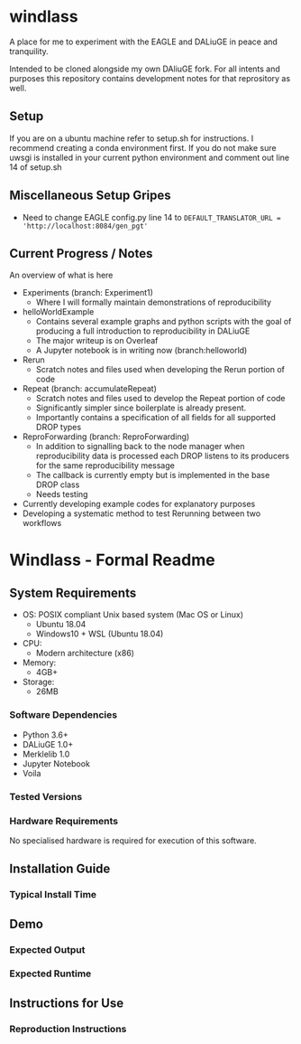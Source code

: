 # windlass
A place for me to experiment with the EAGLE and DALiuGE in peace and tranquility.

Intended to be cloned alongside my own DAliuGE fork. For all intents and purposes this repository contains development
notes for that reprository as well. 

## Setup
If you are on a ubuntu machine refer to setup.sh for instructions.
I recommend creating a conda environment first. 
If you do not make sure uwsgi is installed in your current python environment and comment out line 14 of setup.sh

## Miscellaneous Setup Gripes
- Need to change EAGLE config.py line 14 to `DEFAULT_TRANSLATOR_URL = 'http://localhost:8084/gen_pgt'`

## Current Progress / Notes
An overview of what is here
- Experiments (branch: Experiment1)
  - Where I will formally maintain demonstrations of reproducibility 
- helloWorldExample 
  - Contains several example graphs and python scripts with the goal of producing a full introduction to reproducibility
  in DALiuGE
  - The major writeup is on Overleaf
  - A Jupyter notebook is in writing now (branch:helloworld)
- Rerun
  - Scratch notes and files used when developing the Rerun portion of code
- Repeat (branch: accumulateRepeat)
  - Scratch notes and files used to develop the Repeat portion of code
  - Significantly simpler since boilerplate is already present.
  - Importantly contains a specification of all fields for all supported DROP types
- ReproForwarding (branch: ReproForwarding)
  - In addition to signalling back to the node manager when reproducibility data is processed each DROP listens to its
  producers for the same reproducibility message
  - The callback is currently empty but is implemented in the base DROP class
  - Needs testing 
- Currently developing example codes for explanatory purposes
- Developing a systematic method to test Rerunning between two workflows

# Windlass - Formal Readme
## System Requirements
- OS: POSIX compliant Unix based system (Mac OS or Linux)
   - Ubuntu 18.04
   - Windows10 + WSL (Ubuntu 18.04)
- CPU: 
   - Modern architecture (x86)
- Memory:
   - 4GB+
- Storage:
    - 26MB
### Software Dependencies
- Python 3.6+
- DALiuGE 1.0+
- Merklelib 1.0
- Jupyter Notebook
- Voila 
### Tested Versions
### Hardware Requirements
No specialised hardware is required for execution of this software.
## Installation Guide
### Typical Install Time
## Demo
### Expected Output
### Expected Runtime
## Instructions for Use
### Reproduction Instructions
